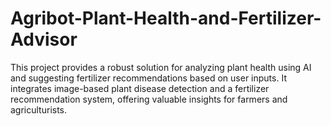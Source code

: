 # Agribot-Plant-Health-and-Fertilizer-Advisor
This project provides a robust solution for analyzing plant health using AI and suggesting fertilizer recommendations based on user inputs. It integrates image-based plant disease detection and a fertilizer recommendation system, offering valuable insights for farmers and agriculturists.
